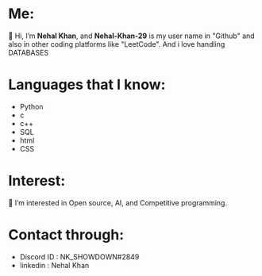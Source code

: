 # Me:
👋 Hi, I’m **Nehal Khan**, and **Nehal-Khan-29** is my user name in "Github" and also in other coding platforms like "LeetCode".
And i love handling DATABASES
# Languages that I know:
- Python
- c
- c++
- SQL
- html
- CSS
# Interest:
👀 I’m interested in Open source, AI, and Competitive programming.
# Contact through:
- Discord ID : NK_SHOWDOWN#2849
- linkedin : Nehal Khan






<!---Nehal-Khan-29/Nehal-Khan-29 is a ✨ special ✨ repository because its `README.md`--->
